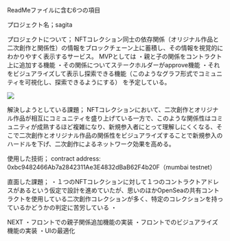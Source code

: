 ReadMeファイルに含む6つの項目

プロジェクト名；sagita

プロジェクトについて；
NFTコレクション同士の依存関係（オリジナル作品と二次創作と関係性）の情報をブロックチェーン上に蓄積し、その情報を視覚的にわかりやすく表示するサービス。
MVPとしては
・親と子の関係をコントラクト上に追加する機能
・その関係についてステークホルダーがapprove機能
・それをビジュアライズして表示し探索できる機能（このようなグラフ形式でコミュニティを可視化し、探索できるようにする）
を予定している。

![](public/FT1g-eGakAEvpKh.jpeg)

解決しようとしている課題；
NFTコレクションにおいて、二次創作とオリジナル作品が相互にコミュニティを盛り上げている一方で、このような関係性はコミュニティが成熟するほど複雑になり、新規参入者にとって理解しにくくなる、そこで二次創作とオリジナル作品の関係性をビジュアライズすることで新規参入のハードルを下げ、二次創作によるネットワーク効果を高める。

使用した技術；
contract address: 0xbc9482466Ab7a2842311Ae3E4832dBaB62F4b20F（mumbai testnet）


直面した課題；
・１つのNFTコレクションに対して１つのコントラクトアドレスがあるという仮定で設計を進めていたが、思いのほかOpenSeaの共有コントラクトを使用している二次創作コレクションが多く、特定のコレクションを持っているかどうかの判定に苦労している
・

NEXT
・フロントでの親子関係追加機能の実装
・フロントでのビジュアライズ機能の実装
・UIの最適化
